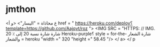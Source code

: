 # jmthon

<ع محاذاة = "اليسار"> <و أ href = " https://heroku.com/deploy؟template=https://github.com/Aajqvt/roz "> <IMG SRC = "HTTPS: // IMG. شارة شارة نسبة 20 إلى ٪ 20 Heroku-purple؟ style = for-the- شارة الشعار والشعار = heroku "width =" 320 "height =" 58.45 "/> </ a> </ p

